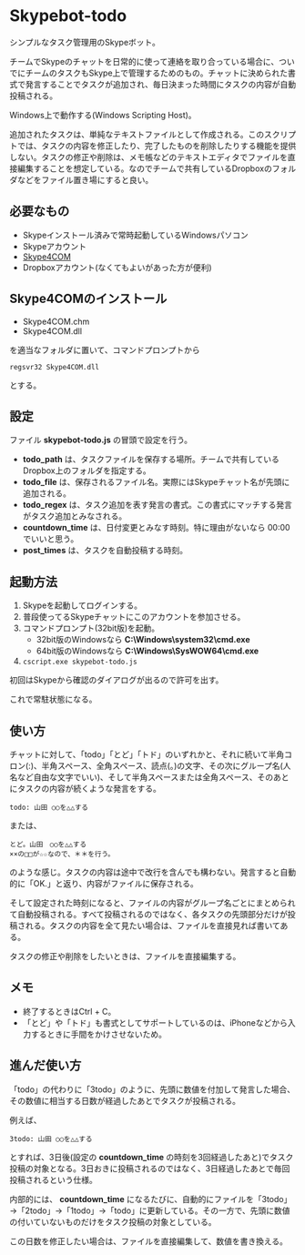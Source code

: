 Skypebot-todo
================

シンプルなタスク管理用のSkypeボット。

チームでSkypeのチャットを日常的に使って連絡を取り合っている場合に、ついでにチームのタスクもSkype上で管理するためのもの。チャットに決められた書式で発言することでタスクが追加され、毎日決まった時間にタスクの内容が自動投稿される。

Windows上で動作する(Windows Scripting Host)。

追加されたタスクは、単純なテキストファイルとして作成される。このスクリプトでは、タスクの内容を修正したり、完了したものを削除したりする機能を提供しない。タスクの修正や削除は、メモ帳などのテキストエディタでファイルを直接編集することを想定している。なのでチームで共有しているDropboxのフォルダなどをファイル置き場にすると良い。

必要なもの
----------------

* Skypeインストール済みで常時起動しているWindowsパソコン
* Skypeアカウント
* [Skype4COM](https://developer.skype.com/accessories/skype4com)
* Dropboxアカウント(なくてもよいがあった方が便利)

Skype4COMのインストール
----------------

* Skype4COM.chm
* Skype4COM.dll

を適当なフォルダに置いて、コマンドプロンプトから

    regsvr32 Skype4COM.dll

とする。

設定
----------------

ファイル **skypebot-todo.js** の冒頭で設定を行う。

* **todo_path** は、タスクファイルを保存する場所。チームで共有しているDropbox上のフォルダを指定する。
* **todo_file** は、保存されるファイル名。実際にはSkypeチャット名が先頭に追加される。
* **todo_regex** は、タスク追加を表す発言の書式。この書式にマッチする発言がタスク追加とみなされる。
* **countdown_time** は、日付変更とみなす時刻。特に理由がないなら 00:00 でいいと思う。
* **post_times** は、タスクを自動投稿する時刻。

起動方法
----------------

1. Skypeを起動してログインする。
1. 普段使ってるSkypeチャットにこのアカウントを参加させる。
1. コマンドプロンプト(32bit版)を起動。
    * 32bit版のWindowsなら **C:\\Windows\\system32\\cmd.exe**
    * 64bit版のWindowsなら **C:\\Windows\\SysWOW64\\cmd.exe**
1. `cscript.exe skypebot-todo.js`

初回はSkypeから確認のダイアログが出るので許可を出す。

これで常駐状態になる。

使い方
----------------

チャットに対して、「todo」「とど」「トド」のいずれかと、それに続いて半角コロン(:)、半角スペース、全角スペース、読点(。)の文字、その次にグループ名(人名など自由な文字でいい)、そして半角スペースまたは全角スペース、そのあとにタスクの内容が続くような発言をする。

    todo: 山田 ○○を△△する

または、

    とど。山田　○○を△△する
    ××の□□が☆☆なので、＊＊を行う。

のような感じ。タスクの内容は途中で改行を含んでも構わない。発言すると自動的に「OK.」と返り、内容がファイルに保存される。

そして設定された時刻になると、ファイルの内容がグループ名ごとにまとめられて自動投稿される。すべて投稿されるのではなく、各タスクの先頭部分だけが投稿される。タスクの内容を全て見たい場合は、ファイルを直接見れば書いてある。

タスクの修正や削除をしたいときは、ファイルを直接編集する。

メモ
----------------

* 終了するときはCtrl + C。
* 「とど」や「トド」も書式としてサポートしているのは、iPhoneなどから入力するときに手間をかけさせないため。

進んだ使い方
----------------

「todo」の代わりに「3todo」のように、先頭に数値を付加して発言した場合、その数値に相当する日数が経過したあとでタスクが投稿される。

例えば、

    3todo: 山田 ○○を△△する

とすれば、3日後(設定の **countdown_time** の時刻を3回経過したあと)でタスク投稿の対象となる。3日おきに投稿されるのではなく、3日経過したあとで毎回投稿されるという仕様。

内部的には、 **countdown_time** になるたびに、自動的にファイルを「3todo」→「2todo」→「1todo」→「todo」に更新している。その一方で、先頭に数値の付いていないものだけをタスク投稿の対象としている。

この日数を修正したい場合は、ファイルを直接編集して、数値を書き換える。
